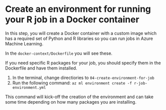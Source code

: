 # Create an environment for running your R job in a Docker container

In this step, you will create a Docker container with a custom image which has a required set of Python and R libraries so you can run jobs in Azure Machine Learning.

In the `docker-context/Dockerfile` you will see these.

If you need specific R packages for your job, you should specify them in the Dockerfile and have them installed.

1. In the terminal, change directiories to `04-create-environment-for-job`
1. Run the following command: `az ml environment create -f r-job-environment.yml`

This command will kick-off the creation of the environment and can take some time depending on how many packages you are installing.